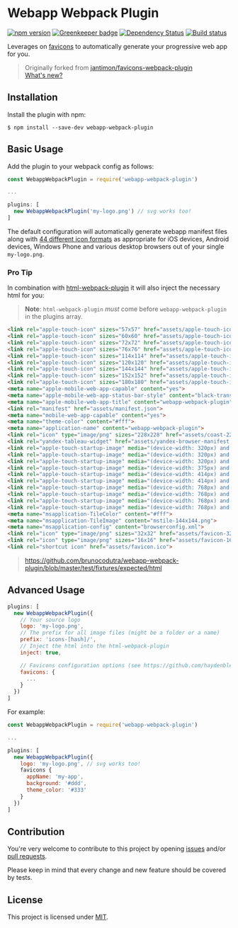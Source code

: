 # Webapp Webpack Plugin

[![npm version](https://badge.fury.io/js/webapp-webpack-plugin.svg)](http://badge.fury.io/js/webapp-webpack-plugin)
[![Greenkeeper badge](https://badges.greenkeeper.io/brunocodutra/webapp-webpack-plugin.svg)](https://greenkeeper.io/)
[![Dependency Status](https://david-dm.org/brunocodutra/webapp-webpack-plugin.svg)](https://david-dm.org/brunocodutra/webapp-webpack-plugin)
[![Build status](https://travis-ci.org/brunocodutra/webapp-webpack-plugin.svg)](https://travis-ci.org/brunocodutra/webapp-webpack-plugin)

Leverages on [favicons](https://github.com/haydenbleasel/favicons) to automatically generate your progressive web app for you.

> Originally forked from [jantimon/favicons-webpack-plugin](https://github.com/jantimon/favicons-webpack-plugin)
> <br/>[What's new?](https://github.com/brunocodutra/webapp-webpack-plugin/releases)

## Installation

Install the plugin with npm:
```shell
$ npm install --save-dev webapp-webpack-plugin
```

## Basic Usage

Add the plugin to your webpack config as follows:

```javascript
const WebappWebpackPlugin = require('webapp-webpack-plugin')

...

plugins: [
  new WebappWebpackPlugin('my-logo.png') // svg works too!
]
```

The default configuration will automatically generate webapp manifest files along with
[44 different icon formats](https://github.com/brunocodutra/webapp-webpack-plugin/tree/master/test/fixtures/expected/default/assets)
as appropriate for iOS devices, Android devices, Windows Phone and various desktop browsers out of your single `my-logo.png`.

### Pro Tip

In combination with [html-webpack-plugin](https://github.com/ampedandwired/html-webpack-plugin) it will also inject the necessary html for you:

> **Note**: `html-webpack-plugin` _must_ come before `webapp-webpack-plugin` in the plugins array.

```html
<link rel="apple-touch-icon" sizes="57x57" href="assets/apple-touch-icon-57x57.png">
<link rel="apple-touch-icon" sizes="60x60" href="assets/apple-touch-icon-60x60.png">
<link rel="apple-touch-icon" sizes="72x72" href="assets/apple-touch-icon-72x72.png">
<link rel="apple-touch-icon" sizes="76x76" href="assets/apple-touch-icon-76x76.png">
<link rel="apple-touch-icon" sizes="114x114" href="assets/apple-touch-icon-114x114.png">
<link rel="apple-touch-icon" sizes="120x120" href="assets/apple-touch-icon-120x120.png">
<link rel="apple-touch-icon" sizes="144x144" href="assets/apple-touch-icon-144x144.png">
<link rel="apple-touch-icon" sizes="152x152" href="assets/apple-touch-icon-152x152.png">
<link rel="apple-touch-icon" sizes="180x180" href="assets/apple-touch-icon-180x180.png">
<meta name="apple-mobile-web-app-capable" content="yes">
<meta name="apple-mobile-web-app-status-bar-style" content="black-translucent">
<meta name="apple-mobile-web-app-title" content="webapp-webpack-plugin">
<link rel="manifest" href="assets/manifest.json">
<meta name="mobile-web-app-capable" content="yes">
<meta name="theme-color" content="#fff">
<meta name="application-name" content="webapp-webpack-plugin">
<link rel="icon" type="image/png" sizes="228x228" href="assets/coast-228x228.png">
<link rel="yandex-tableau-widget" href="assets/yandex-browser-manifest.json">
<link rel="apple-touch-startup-image" media="(device-width: 320px) and (device-height: 480px) and (-webkit-device-pixel-ratio: 1)" href="assets/apple-touch-startup-image-320x460.png">
<link rel="apple-touch-startup-image" media="(device-width: 320px) and (device-height: 480px) and (-webkit-device-pixel-ratio: 2)" href="assets/apple-touch-startup-image-640x920.png">
<link rel="apple-touch-startup-image" media="(device-width: 320px) and (device-height: 568px) and (-webkit-device-pixel-ratio: 2)" href="assets/apple-touch-startup-image-640x1096.png">
<link rel="apple-touch-startup-image" media="(device-width: 375px) and (device-height: 667px) and (-webkit-device-pixel-ratio: 2)" href="assets/apple-touch-startup-image-750x1294.png">
<link rel="apple-touch-startup-image" media="(device-width: 414px) and (device-height: 736px) and (orientation: landscape) and (-webkit-device-pixel-ratio: 3)" href="assets/apple-touch-startup-image-1182x2208.png">
<link rel="apple-touch-startup-image" media="(device-width: 414px) and (device-height: 736px) and (orientation: portrait) and (-webkit-device-pixel-ratio: 3)" href="assets/apple-touch-startup-image-1242x2148.png">
<link rel="apple-touch-startup-image" media="(device-width: 768px) and (device-height: 1024px) and (orientation: landscape) and (-webkit-device-pixel-ratio: 1)" href="assets/apple-touch-startup-image-748x1024.png">
<link rel="apple-touch-startup-image" media="(device-width: 768px) and (device-height: 1024px) and (orientation: portrait) and (-webkit-device-pixel-ratio: 1)" href="assets/apple-touch-startup-image-768x1004.png">
<link rel="apple-touch-startup-image" media="(device-width: 768px) and (device-height: 1024px) and (orientation: landscape) and (-webkit-device-pixel-ratio: 2)" href="assets/apple-touch-startup-image-1496x2048.png">
<link rel="apple-touch-startup-image" media="(device-width: 768px) and (device-height: 1024px) and (orientation: portrait) and (-webkit-device-pixel-ratio: 2)" href="assets/apple-touch-startup-image-1536x2008.png">
<meta name="msapplication-TileColor" content="#fff">
<meta name="msapplication-TileImage" content="mstile-144x144.png">
<meta name="msapplication-config" content="browserconfig.xml">
<link rel="icon" type="image/png" sizes="32x32" href="assets/favicon-32x32.png">
<link rel="icon" type="image/png" sizes="16x16" href="assets/favicon-16x16.png">
<link rel="shortcut icon" href="assets/favicon.ico">
```

> https://github.com/brunocodutra/webapp-webpack-plugin/blob/master/test/fixtures/expected/html

## Advanced Usage

```javascript
plugins: [
  new WebappWebpackPlugin({
    // Your source logo
    logo: 'my-logo.png',
    // The prefix for all image files (might be a folder or a name)
    prefix: 'icons-[hash]/',
    // Inject the html into the html-webpack-plugin
    inject: true,

    // Favicons configuration options (see https://github.com/haydenbleasel/favicons#usage)
    favicons: {
      ...
    }
  })
]
```

For example:

```javascript
const WebappWebpackPlugin = require('webapp-webpack-plugin')

...

plugins: [
  new WebappWebpackPlugin({
    logo: 'my-logo.png', // svg works too!
    favicons {
      appName: 'my-app',
      background: '#ddd',
      theme_color: '#333'
    }
  })
]
```

## Contribution

You're very welcome to contribute to this project by opening [issues](https://github.com/brunocodutra/webapp-webpack-plugin/issues) and/or [pull requests](https://github.com/brunocodutra/webapp-webpack-plugin/pulls).

Please keep in mind that every change and new feature should be covered by tests.

## License

This project is licensed under [MIT](https://github.com/brunocodutra/webapp-webpack-plugin/blob/master/LICENSE).
